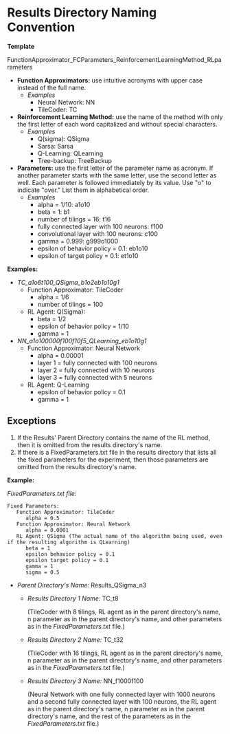 
# Results Directory Naming Convention

**Template**

FunctionApproximator_FCParameters_ReinforcementLearningMethod_RLparameters

- **Function Approximators:** use intuitive acronyms with upper case instead of the full name.
   - *Examples*
      - Neural Network: NN
      - TileCoder: TC
- **Reinforcement Learning Method:** use the name of the method with only the first letter of each word capitalized and without special characters.
   - *Examples*
      - Q(sigma): QSigma
      - Sarsa: Sarsa
      - Q-Learning: QLearning
      - Tree-backup: TreeBackup
- **Parameters:** use the first letter of the parameter name as acronym. If another parameter starts with the same letter, use the second letter as well. Each parameter is followed immediately by its value. Use "o" to indicate "over." List them in alphabetical order.
   - *Examples*
      - alpha = 1/10: a1o10
      - beta = 1: b1
      - number of tilings = 16: t16
      - fully connected layer with 100 neurons: f100
      - convolutional layer with 100 neurons: c100
      - gamma = 0.999: g999o1000
      - epsilon of behavior policy = 0.1: eb1o10
      - epsilon of target policy = 0.1: et1o10
      
**Examples:**
- *TC_a1o6t100_QSigma_b1o2eb1o10g1* 
   - Function Approximator: TileCoder
      - alpha = 1/6
      - number of tilings = 100
   - RL Agent: Q(Sigma):
      - beta = 1/2
      - epsilon of behavior policy = 1/10
      - gamma = 1
- *NN_a1o100000f100f10f5_QLearning_eb1o10g1*
   - Function Approximator: Neural Network
      - alpha = 0.00001
      - layer 1 = fully connected with 100 neurons
      - layer 2 = fully connected with 10 neurons
      - layer 3 = fully connected with 5 neurons
  - RL Agent: Q-Learning
      - epsilon of behavior policy = 0.1
      - gamma = 1

## Exceptions

1. If the Results' Parent Directory contains the name of the RL method, then it is omitted from the results directory's name.
2. If there is a FixedParameters.txt file in the results directory that lists all the fixed parameters for the experiment, then those parameters are omitted from the results directory's name.

**Example:**

*FixedParameters.txt file:*
```
Fixed Parameters:
   Function Approximator: TileCoder
      alpha = 0.5
   Function Approximator: Neural Network
      alpha = 0.0001
   RL Agent: QSigma (The actual name of the algorithm being used, even if the resulting algorithm is QLearning)
      beta = 1
      epsilon behavior policy = 0.1
      epsilon target policy = 0.1
      gamma = 1
      sigma = 0.5
```

* *Parent Directory's Name:* Results_QSigma_n3
   
   * *Results Directory 1 Name:* TC_t8
      
      (TileCoder with 8 tilings, RL agent as in the parent directory's name, n parameter as in the parent directory's name, and other parameters as in the *FixedParameters.txt* file.)
      
   * *Results Directory 2 Name:* TC_t32
      
      (TileCoder with 16 tilings, RL agent as in the parent directory's name, n parameter as in the parent directory's name, and other parameters as in the *FixedParameters.txt* file.)
      
   * *Results Directory 3 Name:* NN_f1000f100
   
      (Neural Network with one fully connected layer with 1000 neurons and a second fully connected layer with 100 neurons, the RL agent as in the parent directory's name, n parameter as in the parent directory's name, and the rest of the parameters as in the *FixedParameters.txt* file.)
